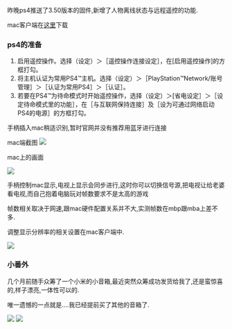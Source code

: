 昨晚ps4推送了3.50版本的固件,新增了人物离线状态与远程遥控的功能. 

mac客户端在[这里](https://remoteplay.dl.playstation.net/remoteplay/lang/jp/index.html)下载 

### ps4的准备 

1. 启用遥控操作。选择（设定）＞［遥控操作连接设定］，在[启用遥控操作]的方框打勾。
2. 将主机认证为常用PS4™主机。选择（设定）＞［PlayStation™Network/账号管理］＞［认证为常用PS4］＞［认证］。
3. 若要在PS4™为待命模式时开始遥控操作，选择（设定）＞[省电设定］＞［设定待命模式里的功能］，在［与互联网保持连接］及［设为可通过网络启动PS4的电源］的方框打勾。 

手柄插入mac稍适识别,暂时官网并没有推荐用蓝牙进行连接

mac端截图 
![](http://7xqjx7.com1.z0.glb.clouddn.com/image/IMG_3709.JPG?imageView2/2/h/400)

mac上的画面  

![](http://7xqjx7.com1.z0.glb.clouddn.com/image/IMG_3710.JPG?imageView2/2/h/400)

手柄控制mac显示,电视上显示会同步进行,这时你可以切换信号源,把电视让给老婆看电视,而自己抱着电脑玩对帧数要求不是太高的游戏  

帧数相关取决于网速,跟mac硬件配置关系并不大,实测帧数在mbp跟mba上差不多.  

调整显示分辨率的相关设置在mac客户端中.

![](http://7xqjx7.com1.z0.glb.clouddn.com/image/IMG_3694.JPG?imageView2/2/h/400)


### 小番外 

几个月前随手众筹了一个小米的小音箱,最近突然众筹成功发货给我了,还是蛮惊喜的,样子漂亮,一体性可以的. 

唯一遗憾的一点就是....我已经提前买了其他的音箱了. 

![](http://7xqjx7.com1.z0.glb.clouddn.com/image/IMG_3706.JPG?imageView2/2/h/400)
![](http://7xqjx7.com1.z0.glb.clouddn.com/image/IMG_3704.JPG?imageView2/2/h/400)